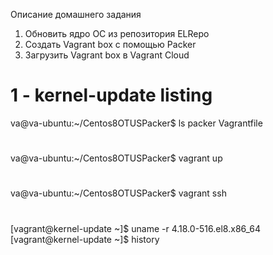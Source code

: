 Описание домашнего задания
1) Обновить ядро ОС из репозитория ELRepo
2) Создать Vagrant box c помощью Packer
3) Загрузить Vagrant box в Vagrant Cloud


# 1 - kernel-update listing
va@va-ubuntu:~/Centos8OTUSPacker$ ls
packer  Vagrantfile
# 
va@va-ubuntu:~/Centos8OTUSPacker$ vagrant up
#
va@va-ubuntu:~/Centos8OTUSPacker$ vagrant ssh
#
[vagrant@kernel-update ~]$ uname -r
4.18.0-516.el8.x86_64
[vagrant@kernel-update ~]$ history
